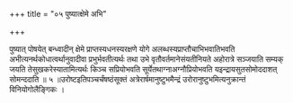 +++
title = "०५ पुष्यात्क्षेमे अभि"

+++

पुष्यात् पोषयेत् बन्ध्वादीन् क्षेमे प्राप्तस्यधनस्यरक्षणे योगे अलब्धस्यप्राप्तौचाभिभवातिभवति अभीत्यनर्थकोधात्वर्थानुवादीवा प्रभुर्भवतीत्यर्थः तथा उभे वृतौवर्तमानेसंयतीनियते अहोरात्रे सञ्जयाति सम्यक् जयति तेसुखकरेस्यातामित्यर्थः किञ्च सप्रियोभवति सूर्येतथाग्नाअग्नौप्रियोभवति यइन्द्रायसुतसोमोददाशत् सोमन्ददाति ॥ ५ ॥उरोष्टइतिपञ्चर्चंषष्ठंसूक्तं अत्रेरार्षमानुष्टुभमैन्द्रं उरोरानुष्टुभमित्यनुक्रान्तं विनियोगोलैङ्गिकः ।